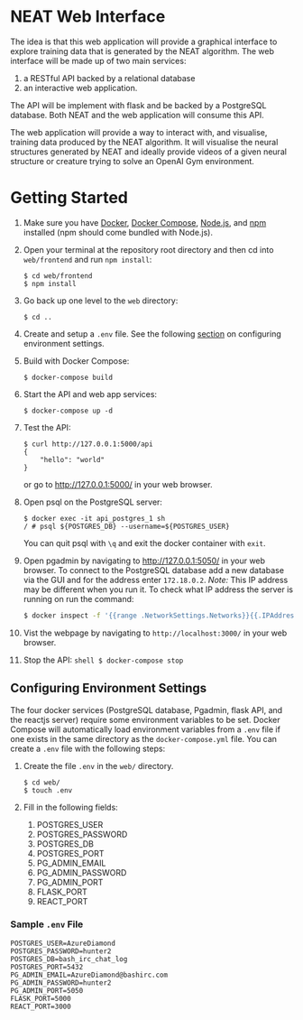 # NEAT Web Interface
The idea is that this web application will provide a graphical 
interface to explore training data that is generated by the NEAT algorithm.
The web interface will be made up of two main services:
1. a RESTful API backed by a relational database
2. an interactive web application.

The API will be implement with flask and be backed by a PostgreSQL database. 
Both NEAT and the web application will consume this API.

The web application will provide a way to interact with, and visualise, training data 
produced by the NEAT algorithm. It will visualise the neural structures generated by NEAT
and ideally provide videos of a given neural structure or creature trying to solve an 
OpenAI Gym environment.

# Getting Started
1.  Make sure you have [Docker](https://docs.docker.com/install/), [Docker Compose](https://docs.docker.com/compose/install/), 
    [Node.js](https://nodejs.org/en/), and [npm](https://www.npmjs.com/get-npm) installed (npm should come bundled with Node.js).

2.  Open your terminal at the repository root directory and then cd into ```web/frontend``` and run ```npm install```:
    ```shell
    $ cd web/frontend
    $ npm install
    ```
 
3.	Go back up one level to the ```web``` directory:
    ```shell
    $ cd ..
    ```
    
4.	Create and setup a ```.env``` file. See the following [section](#configuring-environment-settings) on configuring environment settings.
 
5.	Build with Docker Compose:
    ```shell
    $ docker-compose build
    ```
    
6.	Start the API and web app services:
    ```shell
    $ docker-compose up -d
    ```
    
7.	Test the API:
    ```shell
    $ curl http://127.0.0.1:5000/api
    {
        "hello": "world"
    }
    ```
    or go to http://127.0.0.1:5000/ in your web browser.
    
8.	Open psql on the PostgreSQL server:
    ```shell
    $ docker exec -it api_postgres_1 sh
    / # psql ${POSTGRES_DB} --username=${POSTGRES_USER}
    ```
    You can quit psql with ```\q``` and exit the docker container with ```exit```.
 
9.  Open pgadmin by navigating to http://127.0.0.1:5050/ in your web browser.
    To connect to the PostgreSQL database add a new database via the GUI and for the address enter ```172.18.0.2```. 
    _Note:_ This IP address may be different when you run it. To check what IP address the server is running on run the command:
    ```bash
    $ docker inspect -f '{{range .NetworkSettings.Networks}}{{.IPAddress}}{{end}}' <postgresql_container_name>
    ```
  
10.  Vist the webpage by navigating to ```http://localhost:3000/``` in your web browser.
    
11.  Stop the API:
    ```shell
    $ docker-compose stop
    ```
    
## Configuring Environment Settings
The four docker services (PostgreSQL database, Pgadmin, flask API, and the 
reactjs server) require some environment variables to be set. Docker Compose will 
automatically load environment variables from a ```.env``` file if one exists in
the same directory as the ```docker-compose.yml``` file. You can create a 
```.env``` file with the following steps:
1.	Create the file ```.env``` in the ```web/``` directory.
    ```shell
    $ cd web/
    $ touch .env
    ```
    
2.	Fill in the following fields:
    1.	POSTGRES_USER
    2.	POSTGRES_PASSWORD
    3.	POSTGRES_DB
    4.	POSTGRES_PORT
    5.  PG_ADMIN_EMAIL
    6.  PG_ADMIN_PASSWORD
    7.  PG_ADMIN_PORT
    8.	FLASK_PORT
    9.  REACT_PORT

### Sample ```.env``` File
```text
POSTGRES_USER=AzureDiamond
POSTGRES_PASSWORD=hunter2
POSTGRES_DB=bash_irc_chat_log
POSTGRES_PORT=5432
PG_ADMIN_EMAIL=AzureDiamond@bashirc.com
PG_ADMIN_PASSWORD=hunter2
PG_ADMIN_PORT=5050
FLASK_PORT=5000
REACT_PORT=3000
```
